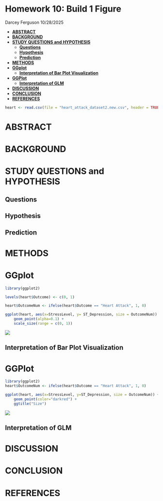 Homework 10: Build 1 Figure
================
Darcey Ferguson
10/28/2025

- [**ABSTRACT**](#abstract)
- [**BACKGROUND**](#background)
- [**STUDY QUESTIONS and HYPOTHESIS**](#study-questions-and-hypothesis)
  - [**Questions**](#questions)
  - [**Hypothesis**](#hypothesis)
  - [**Prediction**](#prediction)
- [**METHODS**](#methods)
- [**GGplot**](#ggplot)
  - [**Interpretation of Bar Plot
    Visualization**](#interpretation-of-bar-plot-visualization)
- [**GGPlot**](#ggplot-1)
  - [**Interpretation of GLM**](#interpretation-of-glm)
- [**DISCUSSION**](#discussion)
- [**CONCLUSION**](#conclusion)
- [**REFERENCES**](#references)

``` r
heart <- read.csv(file = "heart_attack_dataset2.new.csv", header = TRUE)
```

# **ABSTRACT**

# **BACKGROUND**

# **STUDY QUESTIONS and HYPOTHESIS**

## **Questions**

## **Hypothesis**

## **Prediction**

# **METHODS**

# **GGplot**

``` r
library(ggplot2)

levels(heart$Outcome) <- c(0, 1)

heart$OutcomeNum <- ifelse(heart$Outcome == "Heart Attack", 1, 0)

ggplot(heart, aes(x=StressLevel, y= ST_Depression, size = OutcomeNum)) +
    geom_point(alpha=0.1) +
    scale_size(range = c(0, 1))
```

![](Heart-Attack-Dataset---Final-Project_files/figure-gfm/unnamed-chunk-2-1.png)<!-- -->

## **Interpretation of Bar Plot Visualization**

# **GGPlot**

``` r
library(ggplot2)
heart$OutcomeNum <- ifelse(heart$Outcome == "Heart Attack", 1, 0)

ggplot(heart, aes(x=StressLevel, y=ST_Depression, size = OutcomeNum)) + 
    geom_point(color="darkred") +
    ggtitle("Size")
```

![](Heart-Attack-Dataset---Final-Project_files/figure-gfm/unnamed-chunk-3-1.png)<!-- -->

## **Interpretation of GLM**

# **DISCUSSION**

# **CONCLUSION**

# **REFERENCES**
